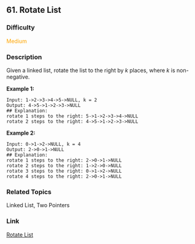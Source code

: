 ## 61. Rotate List
### Difficulty

 <font color=orange>Medium</font>

### Description

Given a linked list, rotate the list to the right by _k_ places, where _k_ is
non-negative.

**Example 1:**
            Input: 1->2->3->4->5->NULL, k = 2    Output: 4->5->1->2->3->NULL    ## Explanation:    rotate 1 steps to the right: 5->1->2->3->4->NULL    rotate 2 steps to the right: 4->5->1->2->3->NULL    

**Example 2:**
            Input: 0->1->2->NULL, k = 4    Output: 2->0->1->NULL    ## Explanation:    rotate 1 steps to the right: 2->0->1->NULL    rotate 2 steps to the right: 1->2->0->NULL    rotate 3 steps to the right: 0->1->2->NULL    rotate 4 steps to the right: 2->0->1->NULL


### Related Topics

Linked List, Two Pointers


### Link
[Rotate List](https://leetcode.com/problems/rotate-list)
